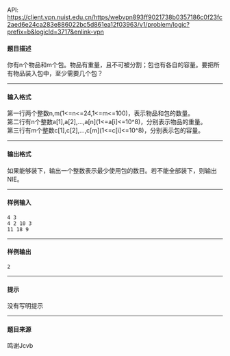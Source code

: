API: https://client.vpn.nuist.edu.cn/https/webvpn893ff9021738b0357186c0f23fc2aed6e24ca283e886022bc5d861ea12f03963/v1/problem/logic?prefix=b&logicId=3717&enlink-vpn

#### 题目描述

你有n个物品和m个包。物品有重量，且不可被分割；包也有各自的容量。要把所有物品装入包中，至少需要几个包？

---

#### 输入格式

第一行两个整数n,m(1<=n<=24,1<=m<=100)，表示物品和包的数量。  
第二行有n个整数a\[1\],a\[2\],…,a\[n\](1<=a\[i\]<=10^8)，分别表示物品的重量。  
第三行有m个整数c\[1\],c\[2\],…,c\[m\](1<=c\[i\]<=10^8)，分别表示包的容量。

---

#### 输出格式

如果能够装下，输出一个整数表示最少使用包的数目。若不能全部装下，则输出NIE。

---

#### 样例输入
```
4 3
4 2 10 3
11 18 9
```

---

#### 样例输出
```
2
```

---

#### 提示

没有写明提示

---

#### 题目来源

鸣谢Jcvb